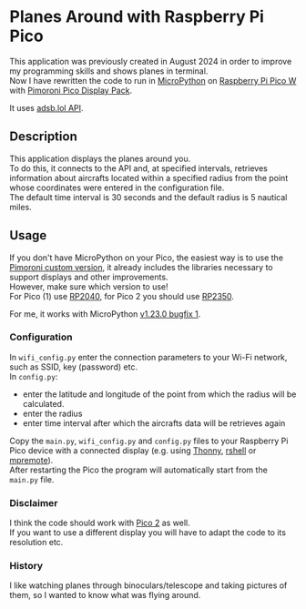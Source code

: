 # Planes Around with Raspberry Pi Pico
This application was previously created in August 2024 in order to improve my programming skills and shows planes in terminal.\
Now I have rewritten the code to run in [MicroPython](https://micropython.org/) on [Raspberry Pi Pico W](https://www.raspberrypi.com/products/raspberry-pi-pico/?variant=raspberry-pi-pico-w) with [Pimoroni Pico Display Pack](https://shop.pimoroni.com/products/pico-display-pack?variant=32368664215635).

It uses [adsb.lol API](https://api.adsb.lol/docs).

## Description
This application displays the planes around you.\
To do this, it connects to the API and, at specified intervals, retrieves information about aircrafts located within a specified radius from the point whose coordinates were entered in the configuration file.\
The default time interval is 30 seconds and the default radius is 5 nautical miles.

## Usage
If you don't have MicroPython on your Pico, the easiest way is to use the [Pimoroni custom version](https://github.com/pimoroni/pimoroni-pico), it already includes the libraries necessary to support displays and other improvements.\
However, make sure which version to use!\
For Pico (1) use [RP2040](https://github.com/pimoroni/pimoroni-pico/releases), for Pico 2 you should use [RP2350](https://github.com/pimoroni/pimoroni-pico-rp2350/releases).

For me, it works with MicroPython [v1.23.0 bugfix 1](https://github.com/pimoroni/pimoroni-pico/releases/tag/v1.23.0-1).

### Configuration
In `wifi_config.py` enter the connection parameters to your Wi-Fi network, such as SSID, key (password) etc.\
In `config.py`:
* enter the latitude and longitude of the point from which the radius will be calculated.
* enter the radius
* enter time interval after which the aircrafts data will be retrieves again

Copy the `main.py`, `wifi_config.py` and `config.py` files to your Raspberry Pi Pico device with a connected display (e.g. using [Thonny](https://thonny.org), [rshell](https://pypi.org/project/rshell) or [mpremote](https://pypi.org/project/mpremote/)).\
After restarting the Pico the program will automatically start from the `main.py` file.

### Disclaimer
I think the code should work with [Pico 2](https://www.raspberrypi.com/products/raspberry-pi-pico-2) as well.\
If you want to use a different display you will have to adapt the code to its resolution etc.

### History
I like watching planes through binoculars/telescope and taking pictures of them, so I wanted to know what was flying around.
